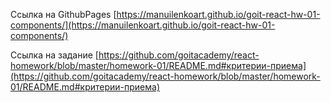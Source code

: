 
Ссылка на GithubPages [https://manuilenkoart.github.io/goit-react-hw-01-components/](https://manuilenkoart.github.io/goit-react-hw-01-components/)

Ссылка на задание [https://github.com/goitacademy/react-homework/blob/master/homework-01/README.md#критерии-приема](https://github.com/goitacademy/react-homework/blob/master/homework-01/README.md#критерии-приема)
